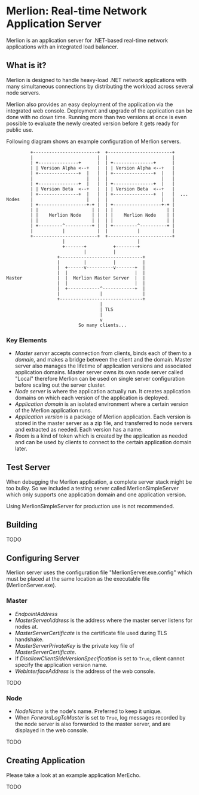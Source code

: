 
Merlion: Real-time Network Application Server
============================================

Merlion is an application server for .NET-based real-time network applications 
with an integrated load balancer.

What is it?
-----------

Merlion is designed to handle heavy-load .NET network applications with many
simultaneous connections by distributing the workload across several 
node servers.

Merlion also provides an easy deployment of the application via the integrated
web console. Deployment and upgrade of the application can be done with no
down time. Running more than two versions at once is even possible to evaluate
the newly created version before it gets ready for public use.

Following diagram shows an example configuration of Merlion servers.

```
         +------------------------+  +------------------------+     
         |                        |  |                        |     
         | +---------------+      |  | +---------------+      |     
         | | Version Alpha <--+   |  | | Version Alpha <--+   |     
         | +---------------+  |   |  | +---------------+  |   |     
         |                    |   |  |                    |   |     
         | +---------------+  |   |  | +---------------+  |   |     
         | | Version Beta  <--+   |  | | Version Beta  <--+   |     
         | +---------------+  |   |  | +---------------+  |   |  ...
Nodes    |                    |   |  |                    |   |     
         | +------------------+-+ |  | +------------------+-+ |     
         | |                    | |  | |                    | |     
         | |    Merlion Node    | |  | |    Merlion Node    | |     
         | |                    | |  | |                    | |     
         | +---------^----------+ |  | +---------^----------+ |     
         |           |            |  |           |            |     
         +------------------------+  +------------------------+     
                     |                           |                  
                     +-------+          +--------+                  
                             |          |                           
                   +-------------------------------+                
                   |         |          |          |                
                   |  +------v----------v-------+  |                
                   |  |                         |  |                
Master             |  |  Merlion Master Server  |  |                
                   |  |                         |  |                
                   |  +------------^------------+  |                
                   |               |               |                
                   +-------------------------------+                
                                   |                                
                                   | TLS                            
                                   |                                
                                   v                                
                           So many clients...   
```                    

### Key Elements

* _Master server_ accepts connection from clients, binds each of them to
  a _domain_, and makes a bridge between the client and the domain.
  Master server also manages the lifetime of application versions and 
  associated application domains. Master server owns its own node server 
  called "Local" therefore Merlion can be used on single server configuration 
  before scaling out the server cluster.
* _Node server_ is where the application actually run. It creates application 
  domains on which each version of the application is deployed.
* _Application domain_ is an isolated environment where a certain version of 
  the Merlion application runs. 
* _Application version_ is a package of Merlion application. Each version is
  stored in the master server as a zip file, and transferred to node servers
  and extracted as needed. Each version has a name.
* _Room_ is a kind of token which is created by the application as needed and
  can be used by clients to connect to the certain application domain later.

Test Server
-----------

When debugging the Merlion application, a complete server stack might be 
too bulky. So we included a testing server called MerlionSimpleServer which
only supports one application domain and one application version.

Using MerlionSimpleServer for production use is not recommended.

Building
--------

TODO

Configuring Server
------------------

Merlion server uses the configuration file "MerlionServer.exe.config" which must
be placed at the same location as the executable file (MerlionServer.exe).

### Master

* _EndpointAddress_
* _MasterServerAddress_ is the address where the master server listens for
  nodes at.
* _MasterServerCertificate_ is the certificate file used during TLS handshake.
* _MasterServerPrivateKey_ is the private key file of _MasterServerCertificate_.
* If _DisallowClientSideVersionSpecification_ is set to `True`, client cannot
  specify the application version name.
* _WebInterfaceAddress_ is the address of the web console.

TODO

### Node

* _NodeName_ is the node's name. Preferred to keep it unique.
* When _ForwardLogToMaster_ is set to `True`, log messages recorded by the node
  server is also forwarded to the master server, and are displayed in the
  web console.

TODO

Creating Application
--------------------

Please take a look at an example application MerEcho.

TODO